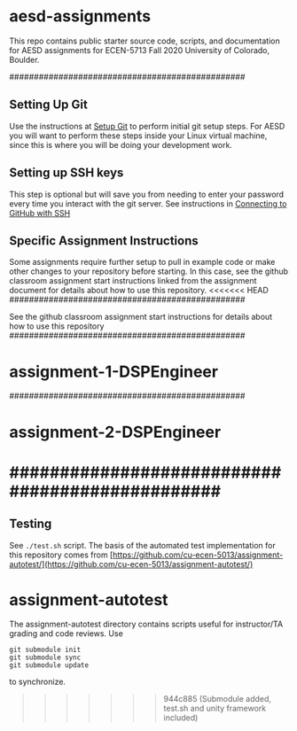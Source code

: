 # aesd-assignments
This repo contains public starter source code, scripts, and documentation for AESD assignments for ECEN-5713 Fall 2020 University of Colorado, Boulder.


################################################

## Setting Up Git

Use the instructions at [Setup Git](https://help.github.com/en/articles/set-up-git) to perform initial git setup steps. For AESD you will want to perform these steps inside your Linux virtual machine, since this is where you will be doing your development work.

## Setting up SSH keys

This step is optional but will save you from needing to enter your password every time you interact with the git server.  See instructions in [Connecting to GitHub with SSH](https://help.github.com/en/articles/connecting-to-github-with-ssh)

## Specific Assignment Instructions

Some assignments require further setup to pull in example code or make other changes to your repository before starting.  In this case, see the github classroom assignment start instructions linked from the assignment document for details about how to use this repository.
<<<<<<< HEAD
################################################

See the github classroom assignment start instructions for details about how to use this repository
################################################
# assignment-1-DSPEngineer
################################################
# assignment-2-DSPEngineer
################################################
=======

## Testing

See `./test.sh` script.  The basis of the automated test implementation for this repository comes from [https://github.com/cu-ecen-5013/assignment-autotest/](https://github.com/cu-ecen-5013/assignment-autotest/)

# assignment-autotest

The assignment-autotest directory contains scripts useful for instructor/TA grading and code reviews.  Use
```
git submodule init
git submodule sync
git submodule update
```
to synchronize.
>>>>>>> 944c885 (Submodule added, test.sh and unity framework included)
